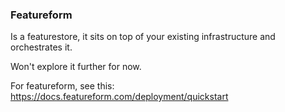 ### Featureform

Is a featurestore, it sits on top of your existing infrastructure and orchestrates it. 

Won't explore it further for now.

For featureform, see this: https://docs.featureform.com/deployment/quickstart
